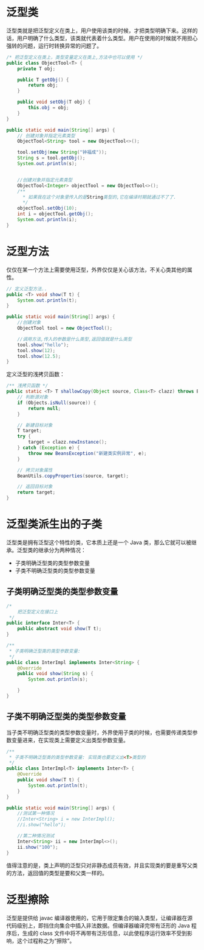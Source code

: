# 泛型类

泛型类就是把泛型定义在类上，用户使用该类的时候，才把类型明确下来。这样的话，用户明确了什么类型，该类就代表着什么类型。用户在使用的时候就不用担心强转的问题，运行时转换异常的问题了。

```java
/* 把泛型定义在类上，类型变量定义在类上,方法中也可以使用 */
public class ObjectTool<T> {
    private T obj;

    public T getObj() {
        return obj;
    }

    public void setObj(T obj) {
        this.obj = obj;
    }
}

public static void main(String[] args) {
    // 创建对象并指定元素类型
    ObjectTool<String> tool = new ObjectTool<>();

    tool.setObj(new String("钟福成"));
    String s = tool.getObj();
    System.out.println(s);


    //创建对象并指定元素类型
    ObjectTool<Integer> objectTool = new ObjectTool<>();
    /**
      * 如果我在这个对象里传入的是String类型的,它在编译时期就通过不了了.
      */
    objectTool.setObj(10);
    int i = objectTool.getObj();
    System.out.println(i);
}
```

# 泛型方法

仅仅在某一个方法上需要使用泛型，外界仅仅是关心该方法，不关心类其他的属性。

```java
// 定义泛型方法..
public <T> void show(T t) {
    System.out.println(t);
}

public static void main(String[] args) {
    //创建对象
    ObjectTool tool = new ObjectTool();

    //调用方法,传入的参数是什么类型,返回值就是什么类型
    tool.show("hello");
    tool.show(12);
    tool.show(12.5);
}
```

定义泛型的浅拷贝函数：

```java
/** 浅拷贝函数 */
public static <T> T shallowCopy(Object source, Class<T> clazz) throws BeansException {
    // 判断源对象
    if (Objects.isNull(source)) {
        return null;
    }

    // 新建目标对象
    T target;
    try {
        target = clazz.newInstance();
    } catch (Exception e) {
        throw new BeansException("新建类实例异常", e);
    }

    // 拷贝对象属性
    BeanUtils.copyProperties(source, target);

    // 返回目标对象
    return target;
}
```

# 泛型类派生出的子类

泛型类是拥有泛型这个特性的类，它本质上还是一个 Java 类，那么它就可以被继承。泛型类的继承分为两种情况：

- 子类明确泛型类的类型参数变量
- 子类不明确泛型类的类型参数变量

## 子类明确泛型类的类型参数变量

```java
/*
    把泛型定义在接口上
 */
public interface Inter<T> {
    public abstract void show(T t);
}

/**
 * 子类明确泛型类的类型参数变量:
 */
public class InterImpl implements Inter<String> {
    @Override
    public void show(String s) {
        System.out.println(s);

    }
}
```

## 子类不明确泛型类的类型参数变量

当子类不明确泛型类的类型参数变量时，外界使用子类的时候，也需要传递类型参数变量进来，在实现类上需要定义出类型参数变量。

```java
/**
 * 子类不明确泛型类的类型参数变量: 实现类也要定义出<T>类型的
 */
public class InterImpl<T> implements Inter<T> {
    @Override
    public void show(T t) {
        System.out.println(t);
    }
}

public static void main(String[] args) {
    //测试第一种情况
    //Inter<String> i = new InterImpl();
    //i.show("hello");

    //第二种情况测试
    Inter<String> ii = new InterImpl<>();
    ii.show("100");
}
```

值得注意的是，类上声明的泛型只对非静态成员有效，并且实现类的要是重写父类的方法，返回值的类型是要和父类一样的。

# 泛型擦除

泛型是提供给 javac 编译器使用的，它用于限定集合的输入类型，让编译器在源代码级别上，即挡住向集合中插入非法数据。但编译器编译完带有泛形的 Java 程序后，生成的 class 文件中将不再带有泛形信息，以此使程序运行效率不受到影响，这个过程称之为“擦除”。
